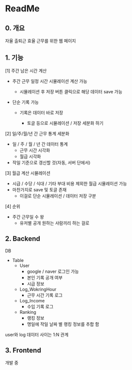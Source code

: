 # ReadMe



## 0. 개요

자율 출퇴근 효율 근무를 위한 웹 페이지



## 1. 기능

[1] 주간 남은 시간 계산

- 주간 근무 일정 시간 시뮬레이션 계산 가능

  - 시뮬레이션 후 저장 버튼 클릭으로 해당 데이터 save 가능

- 단순 기록 가능

  - 기록은 데이터 바로 저장

    - 토글 등으로 시뮬레이션 / 저장 세분화 하기

    



[2] 일/주/월/년 간 근무 통계 세분화

- 일 / 주 / 월 / 년 간 데이터 통계
  - 근무 시간 시각화
  - 월급 시각화
- 작일 기준으로 갱신할 것(자동, 서버 단에서)



[3] 월급 계산 시뮬레이션

- 시급 / 수당 / 식대 / 기타 부대 비용 제외한 월급 시뮬레이션 가능
- 마찬가지로 save 및 토글 존재
  - 이걸로 단순 시뮬레이션 / 데이터 저장 구분



[4] 순위

- 주간 근무일 수 왕
  - 유저별 공개 원하는 사람끼리 하는 걸로



## 2. Backend



DB

- Table
  - User
    - google / naver 로그인 가능
    - 본인 기록 공개 여부
    - 시급 정보
  - Log_WokringHour
    - 근무 시간 기록 로그
  - Log_Income
    - 수입 기록 로그
  - Ranking
    - 랭킹 정보
    - 명일에 작일 날짜 별 랭킹 정보를 추합 함

user와 log 데이터 사이는 1:N 관계





## 3. Frontend



개발 중
